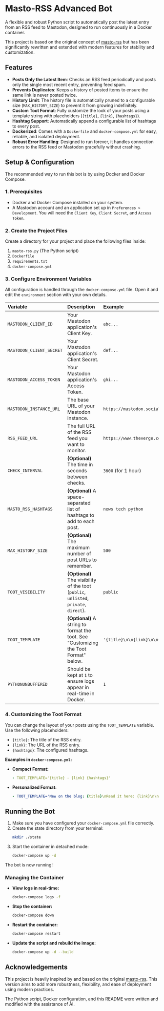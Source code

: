# Masto-RSS Advanced Bot

A flexible and robust Python script to automatically post the latest entry from an RSS feed to Mastodon, designed to run continuously in a Docker container.

This project is based on the original concept of [masto-rss](https://github.com/piko-system/masto-rss) but has been significantly rewritten and extended with modern features for stability and customization.

## Features

* **Posts Only the Latest Item**: Checks an RSS feed periodically and posts only the single most recent entry, preventing feed spam.
* **Prevents Duplicates**: Keeps a history of posted items to ensure the same link is never posted twice.
* **History Limit**: The history file is automatically pruned to a configurable size (`MAX_HISTORY_SIZE`) to prevent it from growing indefinitely.
* **Custom Toot Format**: Fully customize the look of your posts using a template string with placeholders (`{title}`, `{link}`, `{hashtags}`).
* **Hashtag Support**: Automatically append a configurable list of hashtags to every post.
* **Dockerized**: Comes with a `Dockerfile` and `docker-compose.yml` for easy, reliable, and isolated deployment.
* **Robust Error Handling**: Designed to run forever, it handles connection errors to the RSS feed or Mastodon gracefully without crashing.

## Setup & Configuration

The recommended way to run this bot is by using Docker and Docker Compose.

### 1. Prerequisites

* Docker and Docker Compose installed on your system.
* A Mastodon account and an application set up in `Preferences > Development`. You will need the `Client Key`, `Client Secret`, and `Access Token`.

### 2. Create the Project Files

Create a directory for your project and place the following files inside:

1.  `masto-rss.py` (The Python script)
2.  `Dockerfile`
3.  `requirements.txt`
4.  `docker-compose.yml`

### 3. Configure Environment Variables

All configuration is handled through the `docker-compose.yml` file. Open it and edit the `environment` section with your own details.

| Variable                 | Description                                                                                | Example                                          |
| :----------------------- | :----------------------------------------------------------------------------------------- | :----------------------------------------------- |
| `MASTODON_CLIENT_ID`     | Your Mastodon application's Client Key.                                                    | `abc...`                                         |
| `MASTODON_CLIENT_SECRET` | Your Mastodon application's Client Secret.                                                 | `def...`                                         |
| `MASTODON_ACCESS_TOKEN`  | Your Mastodon application's Access Token.                                                  | `ghi...`                                         |
| `MASTODON_INSTANCE_URL`  | The base URL of your Mastodon instance.                                                    | `https://mastodon.social`                        |
| `RSS_FEED_URL`           | The full URL of the RSS feed you want to monitor.                                          | `https://www.theverge.com/rss/index.xml`         |
| `CHECK_INTERVAL`         | **(Optional)** The time in seconds between checks.                                         | `3600` (for 1 hour)                              |
| `MASTO_RSS_HASHTAGS`     | **(Optional)** A space-separated list of hashtags to add to each post.                     | `news tech python`                               |
| `MAX_HISTORY_SIZE`       | **(Optional)** The maximum number of post URLs to remember.                                | `500`                                            |
| `TOOT_VISIBILITY`        | **(Optional)** The visibility of the toot (`public`, `unlisted`, `private`, `direct`).     | `public`                                         |
| `TOOT_TEMPLATE`          | **(Optional)** A string to format the toot. See "Customizing the Toot Format" below.       | `'{title}\n\n{link}\n\n{hashtags}'`               |
| `PYTHONUNBUFFERED`       | Should be kept at `1` to ensure logs appear in real-time in Docker.                        | `1`                                              |

### 4. Customizing the Toot Format

You can change the layout of your posts using the `TOOT_TEMPLATE` variable. Use the following placeholders:

* `{title}`: The title of the RSS entry.
* `{link}`: The URL of the RSS entry.
* `{hashtags}`: The configured hashtags.

**Examples in `docker-compose.yml`:**

* **Compact Format:**
    ```yaml
    - TOOT_TEMPLATE='{title} - {link} {hashtags}'
    ```

* **Personalized Format:**
    ```yaml
    - TOOT_TEMPLATE='New on the blog: {title}\nRead it here: {link}\n\n{hashtags}'
    ```

## Running the Bot

1.  Make sure you have configured your `docker-compose.yml` file correctly.
2.  Create the state directory from your terminal:
    ```bash
    mkdir ./state
    ```
3.  Start the container in detached mode:
    ```bash
    docker-compose up -d
    ```
The bot is now running!

### Managing the Container

* **View logs in real-time:**
    ```bash
    docker-compose logs -f
    ```

* **Stop the container:**
    ```bash
    docker-compose down
    ```

* **Restart the container:**
    ```bash
    docker-compose restart
    ```

* **Update the script and rebuild the image:**
    ```bash
    docker-compose up -d --build
    ```

## Acknowledgements

This project is heavily inspired by and based on the original [masto-rss](https://github.com/piko-system/masto-rss). This version aims to add more robustness, flexibility, and ease of deployment using modern practices.

The Python script, Docker configuration, and this README were written and modified with the assistance of AI.
